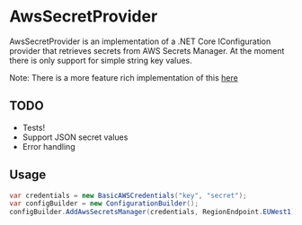 # AwsSecretProvider

AwsSecretProvider is an implementation of a .NET Core IConfiguration provider that retrieves secrets from AWS Secrets Manager.
At the moment there is only support for simple string key values.

Note: There is a more feature rich implementation of this [here](https://github.com/Kralizek/AWSSecretsManagerConfigurationExtensions)

## TODO

* Tests!
* Support JSON secret values
* Error handling

## Usage

``` csharp
var credentials = new BasicAWSCredentials("key", "secret");
var configBuilder = new ConfigurationBuilder();
configBuilder.AddAwsSecretsManager(credentials, RegionEndpoint.EUWest1);
```